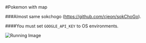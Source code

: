 #Pokemon with map

###Almost same sokchogo (https://github.com/cjeon/sokChoGo).

####You must set `GOOGLE_API_KEY` to OS environments.

![Running Image](https://cloud.githubusercontent.com/assets/8384193/17329134/39baa8b2-58fc-11e6-81b8-ddea92905ae3.png)
